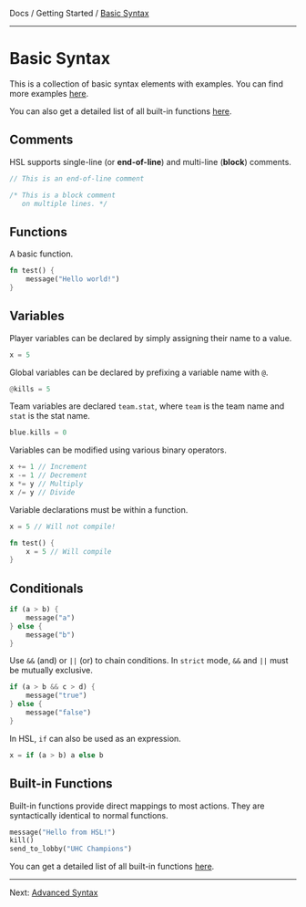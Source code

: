 Docs / Getting Started / [Basic Syntax](basic-syntax.md)

---

# Basic Syntax

This is a collection of basic syntax elements with examples. You can find
 more examples [here](https://github.com/sndyx/hsl/tree/master/examples).

You can also get a detailed list of all built-in functions
 [here](../reference/built-ins.md).

## Comments

HSL supports single-line (or **end-of-line**) and multi-line (**block**)
 comments.

```rust
// This is an end-of-line comment

/* This is a block comment
   on multiple lines. */
```

## Functions

A basic function.

```rust
fn test() {
    message("Hello world!")
}
```

## Variables

Player variables can be declared by simply assigning their name to a
 value.

```rust
x = 5
```

Global variables can be declared by prefixing a variable name with `@`.

```rust
@kills = 5
```

Team variables are declared `team.stat`, where `team` is the team name
 and `stat` is the stat name.
```rust
blue.kills = 0
```

Variables can be modified using various binary operators.

```rust
x += 1 // Increment
x -= 1 // Decrement
x *= y // Multiply
x /= y // Divide
```

Variable declarations must be within a function.

```rust
x = 5 // Will not compile!

fn test() {
    x = 5 // Will compile
}
```

## Conditionals

```rust
if (a > b) {
    message("a")
} else {
    message("b")
}
```

Use `&&` (and) or `||` (or) to chain conditions. In `strict`
 mode, `&&` and `||` must be mutually exclusive.

```rust
if (a > b && c > d) {
    message("true")
} else {
    message("false")
}
```

In HSL, `if` can also be used as an expression.

```rust
x = if (a > b) a else b
```

## Built-in Functions

Built-in functions provide direct mappings to most actions. They
 are syntactically identical to normal functions.

```rust
message("Hello from HSL!")
kill()
send_to_lobby("UHC Champions")
```

You can get a detailed list of all built-in functions
[here](../reference/built-ins.md).

---

Next: [Advanced Syntax](advanced-syntax.md)

